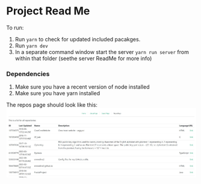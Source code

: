 # Project Read Me

To run: 
1. Run `yarn` to check for updated included pacakges.
2. Run `yarn dev`
3. In a separate command window start the server `yarn run server` from within that folder (seethe server ReadMe for more info)


### Dependencies
1. Make sure you have a recent version of node installed
2. Make sure you have yarn installed

The repos page should look like this: 
![alt text](reposPage.jpg "Repos Page")
